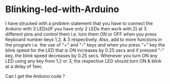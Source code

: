 # Blinking-led-with-Arduino
I have strucked with a problem statement that you have to connect the Arduino with 3 LEDs(IF you have only 2 LEDs then work with 2) at 3 different pins and control them i.e. turn them ON or OFF when you press Keyboard number keys 1,2, &amp; 3 respectively. Also, add to more functions in the program i.e. the use of "+" and "-" keys and when you press "+" key the blink speed for the LED that is ON increases by 0.25 secs and if pressed "-" key, the blink speed decreases by 0.25 secs. Whenever you turn ON any LED using any key from 1,2 or 3, the respective LED should turn ON &amp; blink at a delay of 1sec.   

Can I get the Arduino code ? 

